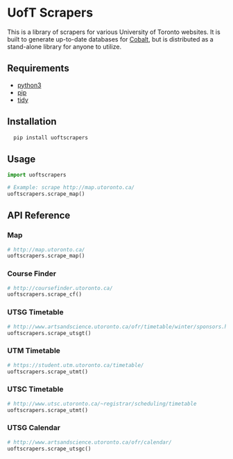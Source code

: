 # UofT Scrapers
This is a library of scrapers for various University of Toronto websites. It is built to generate up-to-date databases for [Cobalt](https://github.com/cobalt-io), but is distributed as a stand-alone library for anyone to utilize.

## Requirements
 - [python3](https://www.python.org/download/releases/3.4.3/)
 - [pip](https://pypi.python.org/pypi/pip#downloads)
 - [tidy](http://www.w3.org/People/Raggett/tidy/)

## Installation
```bash
  pip install uoftscrapers
```

## Usage
```python
import uoftscrapers

# Example: scrape http://map.utoronto.ca/
uoftscrapers.scrape_map()
```

## API Reference

### Map
```python
# http://map.utoronto.ca/
uoftscrapers.scrape_map()
```

### Course Finder
```python
# http://coursefinder.utoronto.ca/
uoftscrapers.scrape_cf()
```

### UTSG Timetable
```python
# http://www.artsandscience.utoronto.ca/ofr/timetable/winter/sponsors.htm
uoftscrapers.scrape_utsgt()
```

### UTM Timetable
```python
# https://student.utm.utoronto.ca/timetable/
uoftscrapers.scrape_utmt()
```

### UTSC Timetable
```python
# http://www.utsc.utoronto.ca/~registrar/scheduling/timetable
uoftscrapers.scrape_utmt()
```

### UTSG Calendar
```python
# http://www.artsandscience.utoronto.ca/ofr/calendar/
uoftscrapers.scrape_utsgc()
```
